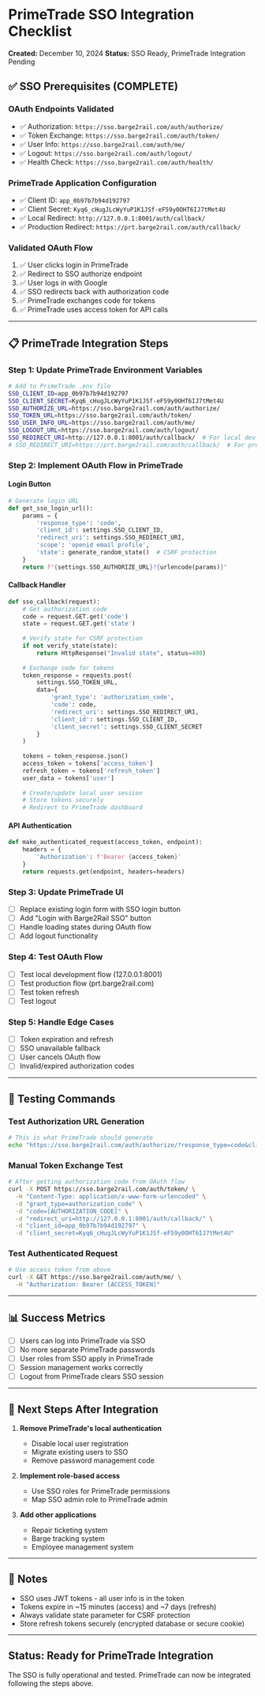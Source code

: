 # PrimeTrade SSO Integration Checklist
**Created:** December 10, 2024
**Status:** SSO Ready, PrimeTrade Integration Pending

## ✅ SSO Prerequisites (COMPLETE)

### OAuth Endpoints Validated
- ✅ Authorization: `https://sso.barge2rail.com/auth/authorize/`
- ✅ Token Exchange: `https://sso.barge2rail.com/auth/token/`
- ✅ User Info: `https://sso.barge2rail.com/auth/me/`
- ✅ Logout: `https://sso.barge2rail.com/auth/logout/`
- ✅ Health Check: `https://sso.barge2rail.com/auth/health/`

### PrimeTrade Application Configuration
- ✅ Client ID: `app_0b97b7b94d192797`
- ✅ Client Secret: `Kyq6_cHugJLcWyYuP1K1JSf-eF59y0OHT6IJ7tMet4U`
- ✅ Local Redirect: `http://127.0.0.1:8001/auth/callback/`
- ✅ Production Redirect: `https://prt.barge2rail.com/auth/callback/`

### Validated OAuth Flow
1. ✅ User clicks login in PrimeTrade
2. ✅ Redirect to SSO authorize endpoint
3. ✅ User logs in with Google
4. ✅ SSO redirects back with authorization code
5. ✅ PrimeTrade exchanges code for tokens
6. ✅ PrimeTrade uses access token for API calls

---

## 📋 PrimeTrade Integration Steps

### Step 1: Update PrimeTrade Environment Variables
```bash
# Add to PrimeTrade .env file
SSO_CLIENT_ID=app_0b97b7b94d192797
SSO_CLIENT_SECRET=Kyq6_cHugJLcWyYuP1K1JSf-eF59y0OHT6IJ7tMet4U
SSO_AUTHORIZE_URL=https://sso.barge2rail.com/auth/authorize/
SSO_TOKEN_URL=https://sso.barge2rail.com/auth/token/
SSO_USER_INFO_URL=https://sso.barge2rail.com/auth/me/
SSO_LOGOUT_URL=https://sso.barge2rail.com/auth/logout/
SSO_REDIRECT_URI=http://127.0.0.1:8001/auth/callback/  # For local dev
# SSO_REDIRECT_URI=https://prt.barge2rail.com/auth/callback/  # For production
```

### Step 2: Implement OAuth Flow in PrimeTrade

#### Login Button
```python
# Generate login URL
def get_sso_login_url():
    params = {
        'response_type': 'code',
        'client_id': settings.SSO_CLIENT_ID,
        'redirect_uri': settings.SSO_REDIRECT_URI,
        'scope': 'openid email profile',
        'state': generate_random_state()  # CSRF protection
    }
    return f"{settings.SSO_AUTHORIZE_URL}?{urlencode(params)}"
```

#### Callback Handler
```python
def sso_callback(request):
    # Get authorization code
    code = request.GET.get('code')
    state = request.GET.get('state')
    
    # Verify state for CSRF protection
    if not verify_state(state):
        return HttpResponse("Invalid state", status=400)
    
    # Exchange code for tokens
    token_response = requests.post(
        settings.SSO_TOKEN_URL,
        data={
            'grant_type': 'authorization_code',
            'code': code,
            'redirect_uri': settings.SSO_REDIRECT_URI,
            'client_id': settings.SSO_CLIENT_ID,
            'client_secret': settings.SSO_CLIENT_SECRET
        }
    )
    
    tokens = token_response.json()
    access_token = tokens['access_token']
    refresh_token = tokens['refresh_token']
    user_data = tokens['user']
    
    # Create/update local user session
    # Store tokens securely
    # Redirect to PrimeTrade dashboard
```

#### API Authentication
```python
def make_authenticated_request(access_token, endpoint):
    headers = {
        'Authorization': f'Bearer {access_token}'
    }
    return requests.get(endpoint, headers=headers)
```

### Step 3: Update PrimeTrade UI
- [ ] Replace existing login form with SSO login button
- [ ] Add "Login with Barge2Rail SSO" button
- [ ] Handle loading states during OAuth flow
- [ ] Add logout functionality

### Step 4: Test OAuth Flow
- [ ] Test local development flow (127.0.0.1:8001)
- [ ] Test production flow (prt.barge2rail.com)
- [ ] Test token refresh
- [ ] Test logout

### Step 5: Handle Edge Cases
- [ ] Token expiration and refresh
- [ ] SSO unavailable fallback
- [ ] User cancels OAuth flow
- [ ] Invalid/expired authorization codes

---

## 🔧 Testing Commands

### Test Authorization URL Generation
```bash
# This is what PrimeTrade should generate
echo "https://sso.barge2rail.com/auth/authorize/?response_type=code&client_id=app_0b97b7b94d192797&redirect_uri=http://127.0.0.1:8001/auth/callback/&scope=openid email profile&state=random_state_here"
```

### Manual Token Exchange Test
```bash
# After getting authorization code from OAuth flow
curl -X POST https://sso.barge2rail.com/auth/token/ \
  -H "Content-Type: application/x-www-form-urlencoded" \
  -d "grant_type=authorization_code" \
  -d "code=[AUTHORIZATION_CODE]" \
  -d "redirect_uri=http://127.0.0.1:8001/auth/callback/" \
  -d "client_id=app_0b97b7b94d192797" \
  -d "client_secret=Kyq6_cHugJLcWyYuP1K1JSf-eF59y0OHT6IJ7tMet4U"
```

### Test Authenticated Request
```bash
# Use access token from above
curl -X GET https://sso.barge2rail.com/auth/me/ \
  -H "Authorization: Bearer [ACCESS_TOKEN]"
```

---

## 📊 Success Metrics

- [ ] Users can log into PrimeTrade via SSO
- [ ] No more separate PrimeTrade passwords
- [ ] User roles from SSO apply in PrimeTrade
- [ ] Session management works correctly
- [ ] Logout from PrimeTrade clears SSO session

---

## 🚀 Next Steps After Integration

1. **Remove PrimeTrade's local authentication**
   - Disable local user registration
   - Migrate existing users to SSO
   - Remove password management code

2. **Implement role-based access**
   - Use SSO roles for PrimeTrade permissions
   - Map SSO admin role to PrimeTrade admin

3. **Add other applications**
   - Repair ticketing system
   - Barge tracking system
   - Employee management system

---

## 📝 Notes

- SSO uses JWT tokens - all user info is in the token
- Tokens expire in ~15 minutes (access) and ~7 days (refresh)
- Always validate state parameter for CSRF protection
- Store refresh tokens securely (encrypted database or secure cookie)

---

## Status: Ready for PrimeTrade Integration

The SSO is fully operational and tested. PrimeTrade can now be integrated following the steps above.
